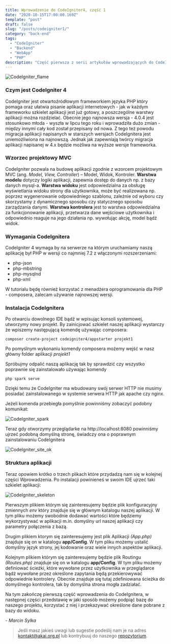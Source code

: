 ```yaml
---
title: Wprowadzenie do CodeIgniter4, część 1
date: "2020-10-15T17:00:00.169Z"
template: "post"
draft: false
slug: "/posts/codeigniter1/"
category: "back-end"
tags:
  - "CodeIgniter"
  - "Backend"
  - "WebApp"
  - "PHP"
description: "Część pierwsza z serii artykułów wprowadzających do CodeIgnitera"
---
```


![CodeIgniter_flame](/media/codeigniter.png)

### Czym jest CodeIgniter 4
CodeIgniter jest otwartoźródłowym frameworkiem języka PHP który pomaga oraz ułatwia pisanie aplikacji internetowych - jak w każdym frameworku szkielet aplikacji jest już gotowy, a poszczególne warstwy aplikacji można rozdzielać. Obecnie jego najnowsza wersja - 4.0.4 jest stosunkowo młoda - wyszła w lipcu tego roku i wprowadziła dużo zmian - między innymi cały kod został przepisany od nowa. Z tego też powodu migracja aplikacji napisanych w starszych wersjach CodeIgnitera jest uniemożliwiona na najnowszą. Jednak jak zapewniają twórcy migracja aplikacji napisanej w 4.x będzie możliwa na wyższe wersje frameworka. 

### Wzorzec projektowy MVC 
CodeIgniter pozwala na budowę aplikacji zgodnie z wzorcem projektowym MVC (ang. *Model, View, Controller*) – Model, Widok, Kontroler.
**Warstwa modelu** dotyczy logiki aplikacji, zapewnia dostęp do danych np. z bazy danych mysql-a.
**Warstwa widoku** jest odpowiedzialna za obsługę wyświetlania widoku strony dla użytkownika, może być realizowana np. poprzez wygenerowanie odpowiedniego szablonu, zależnie od wyboru czy skorzystamy z dynamicznego sposobu czy statycznego sposobu zarządzania danymi.
**Warstwa kontrolera** jest to warstwa odpowiedzialna za funkcjonowanie aplikacji, przetwarza dane wejściowe użytkownika i odpowiednio reaguje na jego działania np. wywołując akcję, model bądź widok.

### Wymagania CodeIgnitera
CodeIgniter 4 wymaga by na serwerze na którym uruchamiamy naszą aplikację był PHP w wersji co najmniej 7.2 z włączonymi rozszerzeniami:
- php-json
- php-mbstring
- php-mysqlnd
- php-xml

W tutorialu będę również korzystać z menadżera oprogramowania dla PHP - composera, zalecam używanie najnowszej wersji.

### Instalacja CodeIgnitera
Po otwarciu dowolnego IDE bądź w wpisując konsoli systemowej, utworzymy nowy projekt. By zainicjować szkielet naszej aplikacji wystarczy że wpiszemy następującą komendę używając composera:

```
composer create-project codeigniter4/appstarter projekt1
```
Po pomyślnym wykonaniu komendy composera możemy wejść w nasz główny folder aplikacji *projekt1*

Spróbujmy odpalić naszą aplikację tak by sprawdzić czy wszystko poprawnie się zainstalowało używając komendy
```
php spark serve
```
Dzięki temu że CodeIgniter ma wbudowany swój serwer HTTP nie musimy posiadać zainstalowanego w systemie serwera HTTP jak apache czy nginx.

Jeżeli komenda przebiegła pomyślnie powinniśmy zobaczyć podobny komunikat:

![CodeIgniter_spark](/media/codeigniter_php_spark_ok.png)

Teraz gdy otworzymy przeglądarke na http://localhost:8080 powinniśmy ujrzeć podobną domyślną stronę, świadczy ona o poprawnym zainstalowaniu CodeIgnitera

![CodeIgniter_site_ok](/media/codeigniter_php_site_ok.png)

### Struktura aplikacji
Teraz opowiem krótko o trzech plikach które przydadzą nam się w kolejnej części Wprowadzenia.
Po instalacji powinieneś w swoim IDE ujrzeć taki szkielet aplikacji:

![CodeIgniter_skeleton](/media/codeigniter_php_app_skeleton.png)

Pierwszym plikiem którym się zainteresujemy będzie plik konfiguracyjny zmiennych *env* który znajduje się w głównym katalogu naszej aplikacji. W tym pliku możemy swobodnie dodawać wartości które będziemy wykorzystywać w aplikacji m.in. domyślny url naszej aplikacji czy parametry połączenia z bazą. 

Drugim plikiem ktorym się zainteresujemy jest plik Aplikacji *(App.php)*
znajduje się on w katalogu **app/Config**.
W tym pliku możemy ustalić domyślny język strony, jej kodowanie oraz wiele innych aspektów aplikacji.

Kolejnym plikiem którym się zainteresujemy będzie plik Routingu *(Routes.php)* znajduje się on w katalogu **app/Config**.
W tym pliku możemy definiować ścieżki, które wywołane przez użytkownika w przeglądarce bądź wywołane przez określone zapytania będą przekierowywać odpowiednie kontrolery. Obecnie znajduje się tutaj zdefiniowana ścieżka do domyślnego kontrolera, tak by domyślna strona mogła zadziałać.

Na tym zakończę pierwszą część wprowadzenia do CodeIgnitera, w następnej części przedstawię w jaki sposób możemy podpiąć bazę do naszego projektu, korzystać z niej i przekazywać określone dane pobrane z bazy do widoku.


*- Marcin Sylka*

> Jeśli masz jakieś uwagi lub sugestie podeślij nam je na adres [kontakt@akai.org.pl](mailto:kontakt@akai.org.pl) lub kontrybuuj do naszego [repozytorium](https://github.com/akai-org/blog).













